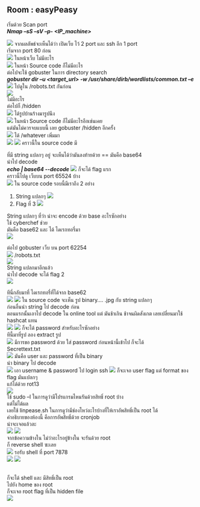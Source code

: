 ## Room : easyPeasy


เริ่มด้วย Scan port<br>
_**Nmap –sS –sV –p- <IP_machine>**_

![](https://github.com/darknezs/thm/blob/master/easyPeasy/images/1.PNG)
จากผลลัพธ์จะเห็นได้ว่า เปิดเว็บ ไว้ 2 port และ ssh อีก 1 port <br>
เริ่มจาก port 80 ก่อน<br>
![](https://github.com/darknezs/thm/blob/master/easyPeasy/images/2.png)
ในหน้าเว็บ ไม่มีอะไร <br>
![](https://github.com/darknezs/thm/blob/master/easyPeasy/images/3.png)
ในหน้า Source code ก็ไม่มีอะไร<br>
ต่อไปจะใช้ gobuster ในการ directory search <br>
_**gobuster dir –u <target_url>  -w /usr/share/dirb/wordlists/common.txt –e**_
![](https://github.com/darknezs/thm/blob/master/easyPeasy/images/4.png)
ไปดูใน /robots.txt กันก่อน <br>
![](https://github.com/darknezs/thm/blob/master/easyPeasy/images/5.png)
<br>ไม่มีอะไร <br>
ต่อไปก็ /hidden <br>
![](https://github.com/darknezs/thm/blob/master/easyPeasy/images/6.png)
ได้รูปบ้านร้างมารูปนึง <br>
![](https://github.com/darknezs/thm/blob/master/easyPeasy/images/7.png)
ในหน้า Source code ก็ไม่มีอะไรอีกเช่นเคย <br>
แต่มันไม่ควรจบแบบนี้ เลย gobuster /hidden อีกครั้ง <br>
![](https://github.com/darknezs/thm/blob/master/easyPeasy/images/8.png)
ได้ /whatever เพิ่มมา <br>
![](https://github.com/darknezs/thm/blob/master/easyPeasy/images/9.png)
![](https://github.com/darknezs/thm/blob/master/easyPeasy/images/10.png)
คราวนี้ใน source code มี <p> ที่มี string แปลกๆ อยู่ จะเห็นได้ว่ามันลงท้ายด้วย ==  มันคือ base64 <br>
นำไป decode <br>
_**echo <string> | base64 --decode**_
![](https://github.com/darknezs/thm/blob/master/easyPeasy/images/11.png)
ก็จะได้ flag แรก <br>
คราวนี้ไปดู เว็บบน port 65524 บ้าง <br>
  ![](https://github.com/darknezs/thm/blob/master/easyPeasy/images/12.png)
ใน source code รอบนี้มีเราถึง 2 อย่าง
1.	String แปลกๆ 
   ![](https://github.com/darknezs/thm/blob/master/easyPeasy/images/13.png)
2.	Flag ที่ 3
   ![](https://github.com/darknezs/thm/blob/master/easyPeasy/images/14.png)

String แปลกๆ ที่ว่า น่าจะ encode ด้วย base อะไรซักอย่าง <br>
ใช้ cyberchef ช่วย <br>
มันคือ base62 และ ได้ ไดเรกทอรี่มา <br>
![](https://github.com/darknezs/thm/blob/master/easyPeasy/images/15.png)

ต่อไป gobuster เว็บ บน port 62254 <br>
![](https://github.com/darknezs/thm/blob/master/easyPeasy/images/16.png)
/robots.txt <br>
![](https://github.com/darknezs/thm/blob/master/easyPeasy/images/17.png)
<br> String แปลกมาอีกแล้ว <br>
นำไป decode จะได้ flag 2 <br>
![](https://github.com/darknezs/thm/blob/master/easyPeasy/images/18.png)

ทีนี่กลับมาที่ ไดเรกทอรี่ที่ได้จาก base62 <br>
![](https://github.com/darknezs/thm/blob/master/easyPeasy/images/19.png)
![](https://github.com/darknezs/thm/blob/master/easyPeasy/images/20.png)
ใน source code จะเห็น รูป binary…. .jpg กับ string แปลกๆ   <br>
ก่อนอื่นนำ string ไป decode ก่อน  <br>
ตอนแรกนั้นเอาไป decode ใน online tool แต่ มันช้าเกิน ช้าจนผิดสังเกต เลยเปลี่ยนมาใช้ hashcat แทน  <br>
![](https://github.com/darknezs/thm/blob/master/easyPeasy/images/21.png)
![](https://github.com/darknezs/thm/blob/master/easyPeasy/images/22.png)
ก็จะได้ password สำหรับอะไรซักอย่าง <br>
ทีนี้มาที่รูป ลอง extract รูป <br>
![](https://github.com/darknezs/thm/blob/master/easyPeasy/images/23.png)
มีการขอ password ด้วย ใส่ password ก่อนหน้านี้เข้าไป ก็จะได้ <br>
Secrettext.txt <br>
![](https://github.com/darknezs/thm/blob/master/easyPeasy/images/24.png)
มันคือ user และ password ที่เป็น binary <br>
นำ binary ไป decode <br>
![](https://github.com/darknezs/thm/blob/master/easyPeasy/images/25.png)
เอา username & password ไป login ssh
![](https://github.com/darknezs/thm/blob/master/easyPeasy/images/26.png)
ก็จะเจอ user flag แต่ format ของ flag มันแปลกๆ <br>
แก้ได้ด้วย rot13  <br>
![](https://github.com/darknezs/thm/blob/master/easyPeasy/images/27.png)
<br> ใช้ sudo –l ในการดูว่ามีโปรแกรมไหนรันด้วยสิทธิ์ root บ้าง <br>
แต่ไม่ได้ผล <br>
เลยใช้ linpease.sh ในการดูว่ามีช่องโหว่อะไรบ้างที่ให้เราอัพสิทธิ์เป็น root ได้ <br>
คำอธิบายของห้องนี้ คือการอัพสิทธิ์ด้วย cronjob <br>
น่าจะเจอแล้วละ <br>
![](https://github.com/darknezs/thm/blob/master/easyPeasy/images/28.png)
![](https://github.com/darknezs/thm/blob/master/easyPeasy/images/29.png)
<br> จากข้อความข้างใน ไม่ว่าอะไรอยู่ข้างใน จะรันด้วย root  <br>
ก็ reverse shell ซะเลย <br>
![](https://github.com/darknezs/thm/blob/master/easyPeasy/images/30.png)
รอรับ shell ที่ port 7878 <br>
![](https://github.com/darknezs/thm/blob/master/easyPeasy/images/31.png)
![](https://github.com/darknezs/thm/blob/master/easyPeasy/images/32.png)
 
<br>ก็จะได้ shell และ มีสิทธิ์เป็น root  <br>
ไปยัง home ของ root  <br>
ก็จะเจอ root flag ที่เป็น hidden file  <br>
![](https://github.com/darknezs/thm/blob/master/easyPeasy/images/33.png)


